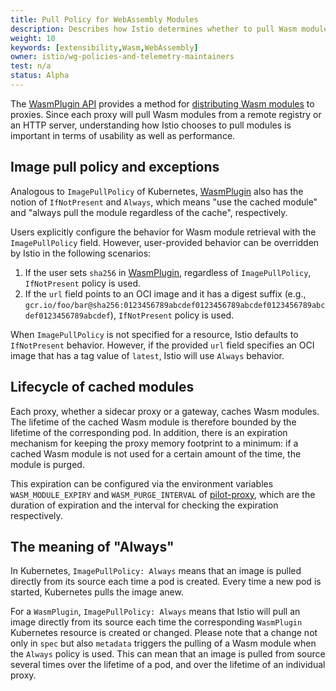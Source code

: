 ```yaml
---
title: Pull Policy for WebAssembly Modules
description: Describes how Istio determines whether to pull Wasm modules or use cached versions.
weight: 10
keywords: [extensibility,Wasm,WebAssembly]
owner: istio/wg-policies-and-telemetry-maintainers
test: n/a
status: Alpha
---
```


The [WasmPlugin API](/docs/reference/config/proxy_extensions/wasm-plugin) provides a method for [distributing Wasm modules](/docs/tasks/extensibility/wasm-module-distribution) to proxies.
Since each proxy will pull Wasm modules from a remote registry or an HTTP server, understanding how Istio chooses to pull modules is important in terms of usability as well as performance.

## Image pull policy and exceptions

Analogous to `ImagePullPolicy` of Kubernetes, [WasmPlugin](/docs/reference/config/proxy_extensions/wasm-plugin/#WasmPlugin) also has the notion of `IfNotPresent` and `Always`, which means "use the cached module" and "always pull the module regardless of the cache", respectively.

Users explicitly configure the behavior for Wasm module retrieval with the `ImagePullPolicy` field. However, user-provided behavior can be overridden by Istio in the following scenarios:

1. If the user sets `sha256` in [WasmPlugin](/docs/reference/config/proxy_extensions/wasm-plugin/#WasmPlugin), regardless of `ImagePullPolicy`, `IfNotPresent` policy is used.
1. If the `url` field points to an OCI image and it has a digest suffix (e.g., `gcr.io/foo/bar@sha256:0123456789abcdef0123456789abcdef0123456789abcdef0123456789abcdef`), `IfNotPresent` policy is used.

When `ImagePullPolicy` is not specified for a resource, Istio defaults to `IfNotPresent` behavior. However, if the provided `url` field specifies an OCI image that has a tag value of `latest`, Istio will use `Always` behavior.

## Lifecycle of cached modules

Each proxy, whether a sidecar proxy or a gateway, caches Wasm modules. The lifetime of the cached Wasm module is therefore bounded by the lifetime of the corresponding pod.
In addition, there is an expiration mechanism for keeping the proxy memory footprint to a minimum: if a cached Wasm module is not used for a certain amount of the time, the module is purged.

This expiration can be configured via the environment variables `WASM_MODULE_EXPIRY` and `WASM_PURGE_INTERVAL` of [pilot-proxy](/docs/reference/commands/pilot-agent/#envvars), which are the duration of expiration and the interval for checking the expiration respectively.

## The meaning of "Always"

In Kubernetes, `ImagePullPolicy: Always` means that an image is pulled directly from its source each time a pod is created.
Every time a new pod is started, Kubernetes pulls the image anew.

For a `WasmPlugin`, `ImagePullPolicy: Always` means that Istio will pull an image directly from its source each time the corresponding `WasmPlugin` Kubernetes resource is created or changed.
Please note that a change not only in `spec` but also `metadata` triggers the pulling of a Wasm module when the `Always` policy is used. This can mean that an image is pulled from source several times over the lifetime of a pod, and over the lifetime of an individual proxy.